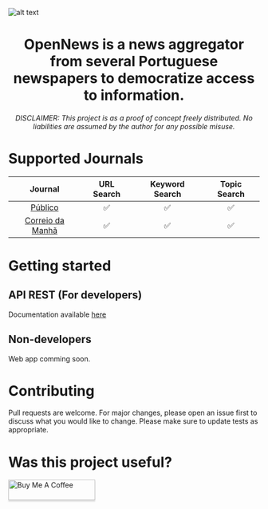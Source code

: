 ![alt text](https://github.com/spamz23/OpenNews/blob/master/assets/cover.png?raw=true)

<h1 align="center">OpenNews is a news aggregator from several Portuguese newspapers to democratize access to information.</h1>
<h6 align="center">DISCLAIMER: This project is as a proof of concept freely distributed. No liabilities are assumed by the author for any possible misuse.</h1>

# Supported Journals

|                   Journal                    |     URL Search     |   Keyword Search   |    Topic Search    |
| :------------------------------------------: | :----------------: | :----------------: | :----------------: |
|      [Público](https://www.publico.pt/)      | :white_check_mark: | :white_check_mark: | :white_check_mark: |
| [Correio da Manhã](https://www.cmjornal.pt/) | :white_check_mark: | :white_check_mark: | :white_check_mark: |


# Getting started
## API REST (For developers)
Documentation available [here](http://api.onews.diogosilva.tech)

## Non-developers
Web app comming soon.

# Contributing

Pull requests are welcome. For major changes, please open an issue first to discuss what you would like to change. Please make sure to update tests as appropriate.

# Was this project useful?
<a href="https://www.buymeacoffee.com/diogosilva" target="_blank"><img src="https://www.buymeacoffee.com/assets/img/custom_images/orange_img.png" alt="Buy Me A Coffee" style="height: 41px !important;width: 174px !important;box-shadow: 0px 3px 2px 0px rgba(190, 190, 190, 0.5) !important;-webkit-box-shadow: 0px 3px 2px 0px rgba(190, 190, 190, 0.5) !important;" ></a>
